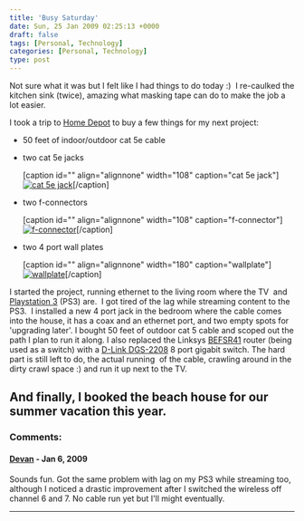 ```yaml
---
title: 'Busy Saturday'
date: Sun, 25 Jan 2009 02:25:13 +0000
draft: false
tags: [Personal, Technology]
categories: [Personal, Technology]
type: post
---
```


Not sure what it was but I felt like I had things to do today :)  I re-caulked the kitchen sink (twice), amazing what masking tape can do to make the job a lot easier.

I took a trip to [Home Depot](http://www.homedepot.com) to buy a few things for my next project:

*   50 feet of indoor/outdoor cat 5e cable

*   two cat 5e jacks

    \[caption id="" align="alignnone" width="108" caption="cat 5e jack"\][![cat 5e jack](http://www.homedepot.com/catalog/productImages/300/72/72730db8-f302-4e9f-bd01-b1352444c156_300.jpg "cat 5e jack")](http://www.homedepot.com/webapp/wcs/stores/servlet/ProductDisplay?storeId=10051&langId=-1&catalogId=10053&productId=100020255&N=10000003+90282)\[/caption\]


*   two f-connectors

    \[caption id="" align="alignnone" width="108" caption="f-connector"\][![f-connector](http://www.homedepot.com/catalog/productImages/300/2e/2eb91223-1312-42a4-a107-644d16321577_300.jpg "f-connector")](http://www.homedepot.com/webapp/wcs/stores/servlet/ProductDisplay?storeId=10051&langId=-1&catalogId=10053&productId=100014247&N=10000003+90282)\[/caption\]


*   two 4 port wall plates

    \[caption id="" align="alignnone" width="180" caption="wallplate"\][![wallplate](http://www.homedepot.com/catalog/productImages/300/f5/f530cebc-e6a3-48fd-a4fb-3df05d01b7a8_300.jpg "wallplate")](http://www.homedepot.com/webapp/wcs/stores/servlet/ProductDisplay?storeId=10051&langId=-1&catalogId=10053&productId=100092855&N=10000003+90282)\[/caption\]


I started the project, running ethernet to the living room where the TV  and [Playstation 3](http://www.us.playstation.com/PS3/Systems/80gb.html) (PS3) are.  I got tired of the lag while streaming content to the PS3.  I installed a new 4 port jack in the bedroom where the cable comes into the house, it has a coax and an ethernet port, and two empty spots for 'upgrading later'. I bought 50 feet of outdoor cat 5 cable and scoped out the path I plan to run it along. I also replaced the Linksys [BEFSR41](http://www.amazon.com/Linksys-EtherFast-Router-4-Port-BEFSR41/dp/B00004SB92) router (being used as a switch) with a [D-Link DGS-2208](http://www.dlink.com/products/?pid=495) 8 port gigabit switch. The hard part is still left to do, the actual running  of the cable, crawling around in the dirty crawl space :) and run it up next to the TV.

And finally, I booked the beach house for our summer vacation this year.
---
### Comments:
#### [Devan](http://dgoodwin.dangerouslyinc.com "dgoodwin@dangerouslyinc.com") - <time datetime="2009-01-24 23:02:31">Jan 6, 2009</time>

Sounds fun. Got the same problem with lag on my PS3 while streaming too, although I noticed a drastic improvement after I switched the wireless off channel 6 and 7. No cable run yet but I'll might eventually.
<hr />
